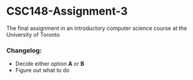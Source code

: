 # CSC148-Assignment-3
The final assignment in an introductory computer science course at the University of Toronto

### Changelog:
* Decide either option **A** or **B**
* Figure out what to do
